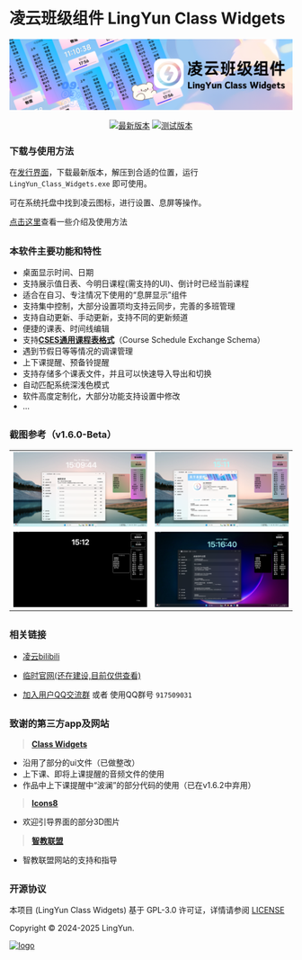 # 凌云班级组件 LingYun Class Widgets

<div align="center">
  
  ![介绍](Resource/png/凌云班级组件.png)
  
  [![最新版本](https://img.shields.io/badge/dynamic/json?url=https%3A%2F%2Fgithub.com%2FYamikani-Flipped%2FLingYun-Class-Widgets%2Fraw%2Fmain%2Fconfig_public.json&query=%24.version&style=for-the-badge&logoColor=%23000000&label=最新版本&labelColor=%23E6E6FA)](https://github.com/Yamikani-Flipped/LingYun-Class-Widgets/releases/)
  [![测试版本](https://img.shields.io/badge/dynamic/json?url=https%3A%2F%2Fgithub.com%2FYamikani-Flipped%2FLingYun-Class-Widgets%2Fraw%2Fmain%2Fconfig_public.json&query=%24.beta_version&style=for-the-badge&logoColor=%23000000&label=测试版本&labelColor=%23E6E6FA&color=%23FF0000)](https://github.com/Yamikani-Flipped/LingYun-Class-Widgets/releases/)
  
</div>


### 下载与使用方法
在[发行界面](https://github.com/Yamikani-Flipped/LingYun-Class-Widgets/releases)，下载最新版本，解压到合适的位置，运行 `LingYun_Class_Widgets.exe` 即可使用。

可在系统托盘中找到凌云图标，进行设置、息屏等操作。

[点击这里](https://www.yuque.com/yamikani/shrqm0/zlb4xtflki2flnw2)查看一些介绍及使用方法

##

### 本软件主要功能和特性
- 桌面显示时间、日期
- 支持展示值日表、今明日课程(需支持的UI)、倒计时已经当前课程
- 适合在自习、专注情况下使用的“息屏显示”组件
- 支持集中控制，大部分设置项均支持云同步，完善的多班管理
- 支持自动更新、手动更新，支持不同的更新频道
- 便捷的课表、时间线编辑
- 支持[**CSES通用课程表格式**](https://github.com/SmartTeachCN/CSES)（Course Schedule Exchange Schema）
- 遇到节假日等等情况的调课管理
- 上下课提醒、预备铃提醒
- 支持存储多个课表文件，并且可以快速导入导出和切换
- 自动匹配系统深浅色模式
- 软件高度定制化，大部分功能支持设置中修改
- ...

##

### 截图参考（v1.6.0-Beta）
<table border="0" cellspacing="0" cellpadding="10" style="border:none;">
  <tr style="border:none;">
    <td style="border:none;">
      <img src="Resource/png/png1.png" alt="直观的编辑课表界面" width="100%">
    </td>
    <td style="border:none;">
      <img src="Resource/png/png2.png" alt="关于界面" width="100%">
    </td>
  </tr>
  <tr style="border:none;">
    <td style="border:none;">
      <img src="Resource/png/png3.png" alt="息屏模式" width="100%">
    </td>
    <td style="border:none;">
      <img src="Resource/png/png4.png" alt="系统深色模式" width="100%">
    </td>
  </tr>
</table>

##

### 相关链接

- [凌云bilibili](https://space.bilibili.com/627622081)

- [临时官网(还在建设,目前仅供查看)](https://lingyun-6e2.pages.dev/)

- [加入用户QQ交流群](https://qm.qq.com/q/KN7UVWFr6C) 或者 使用QQ群号 `917509031`

##

### 致谢的第三方app及网站
> [**Class Widgets**](https://github.com/Class-Widgets/Class-Widgets)
- 沿用了部分的ui文件（已做整改）
- 上下课、即将上课提醒的音频文件的使用
- 作品中上下课提醒中“波澜”的部分代码的使用（已在v1.6.2中弃用）

> [**Icons8**](https://icons8.com/)
- 欢迎引导界面的部分3D图片

> [**智教联盟**](https://forum.smart-teach.cn/)
- 智教联盟网站的支持和指导

##

### 开源协议
本项目 (LingYun Class Widgets) 基于 GPL-3.0 许可证，详情请参阅 [LICENSE](LICENSE) 

Copyright © 2024-2025 LingYun.

[![logo](https://private-user-images.githubusercontent.com/196129825/449471656-e1397742-e4af-4407-b113-a8b4738d1e0d.png?jwt=eyJhbGciOiJIUzI1NiIsInR5cCI6IkpXVCJ9.eyJpc3MiOiJnaXRodWIuY29tIiwiYXVkIjoicmF3LmdpdGh1YnVzZXJjb250ZW50LmNvbSIsImtleSI6ImtleTUiLCJleHAiOjE3NDkwMTcwNTgsIm5iZiI6MTc0OTAxNjc1OCwicGF0aCI6Ii8xOTYxMjk4MjUvNDQ5NDcxNjU2LWUxMzk3NzQyLWU0YWYtNDQwNy1iMTEzLWE4YjQ3MzhkMWUwZC5wbmc_WC1BbXotQWxnb3JpdGhtPUFXUzQtSE1BQy1TSEEyNTYmWC1BbXotQ3JlZGVudGlhbD1BS0lBVkNPRFlMU0E1M1BRSzRaQSUyRjIwMjUwNjA0JTJGdXMtZWFzdC0xJTJGczMlMkZhd3M0X3JlcXVlc3QmWC1BbXotRGF0ZT0yMDI1MDYwNFQwNTU5MThaJlgtQW16LUV4cGlyZXM9MzAwJlgtQW16LVNpZ25hdHVyZT0zNjdhMWYwMzJjYWVhMTk5NjNmYjFkNzVjNzVkY2RiMjdjZThiMDZkZTVjZjBiMjVmMzQ3MjUzYWEwYmU4OWQzJlgtQW16LVNpZ25lZEhlYWRlcnM9aG9zdCJ9.bzyvDTZMhfsAMdupRvrevs4OGW8bmu_o73rft1OhjMs)](https://github.com/Yamikani-Flipped/LingYun-Class-Widgets/releases/)

